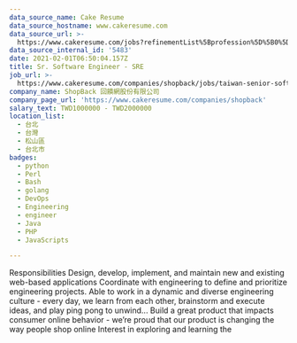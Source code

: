```yaml
---
data_source_name: Cake Resume
data_source_hostname: www.cakeresume.com
data_source_url: >-
  https://www.cakeresume.com/jobs?refinementList%5Bprofession%5D%5B0%5D=tech_devops&refi[…]5D=per_year&range%5Bsalary_range%5D%5Bmin%5D=1000000&page=2
data_source_internal_id: '5483'
date: 2021-02-01T06:50:04.157Z
title: Sr. Software Engineer - SRE
job_url: >-
  https://www.cakeresume.com/companies/shopback/jobs/taiwan-senior-software-engineer-devops
company_name: ShopBack 回饋網股份有限公司
company_page_url: 'https://www.cakeresume.com/companies/shopback'
salary_text: TWD1000000 - TWD2000000
location_list:
  - 台北
  - 台灣
  - 松山區
  - 台北市
badges:
  - python
  - Perl
  - Bash
  - golang
  - DevOps
  - Engineering
  - engineer
  - Java
  - PHP
  - JavaScripts

---
```


Responsibilities Design, develop, implement, and maintain new and existing web-based applications Coordinate with engineering to define and prioritize engineering projects. Able to work in a dynamic and diverse engineering culture - every day, we learn from each other, brainstorm and execute ideas, and play ping pong to unwind... Build a great product that impacts consumer online behavior - we’re proud that our product is changing the way people shop online Interest in exploring and learning the